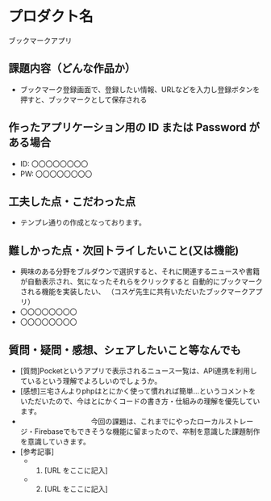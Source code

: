 # プロダクト名

ブックマークアプリ

## 課題内容（どんな作品か）

- ブックマーク登録画面で、登録したい情報、URLなどを入力し登録ボタンを押すと、ブックマークとして保存される

## 作ったアプリケーション用の ID または Password がある場合

- ID: 〇〇〇〇〇〇〇〇
- PW: 〇〇〇〇〇〇〇〇

## 工夫した点・こだわった点

- テンプレ通りの作成となっております。


## 難しかった点・次回トライしたいこと(又は機能)

- 興味のある分野をブルダウンで選択すると、それに関連するニュースや書籍が自動表示され、気になったそれらをクリックすると
  自動的にブックマークされる機能を実装したい、
  （コスゲ先生に共有いただいたブックマークアプリ）
- 〇〇〇〇〇〇〇〇
- 〇〇〇〇〇〇〇〇

## 質問・疑問・感想、シェアしたいこと等なんでも

- [質問]Pocketというアプリで表示されるニュース一覧は、API連携を利用しているという理解でよろしいのでしょうか。 
- [感想]三宅さんよりphpはとにかく使って慣れれば簡単...というコメントをいただいたので、今はとにかくコードの書き方・仕組みの理解を優先しています。
- 　　　　　　　　　　今回の課題は、これまでにやったローカルストレージ・Firebaseでもできそうな機能に留まったので、卒制を意識した課題制作を意識していきます。
- [参考記事]
  - 1. [URL をここに記入]
  - 2. [URL をここに記入]
